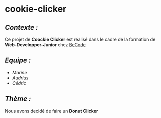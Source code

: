 # cookie-clicker

## _Contexte :_

Ce projet de **Coockie Clicker** est réalisé dans le cadre de la formation de **Web-Developper-Junior** chez [BeCode](https://becode.org/all-trainings/pedagogical-framework-junior-developer/ "BeCode")


## _Equipe :_

- *Marine*
- *Audrius*
- *Cédric*



## _Thème :_

Nous avons decidé de faire un **Donut Clicker**